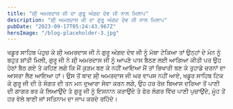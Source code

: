 ```yaml
---
title: "ਸ਼ੀ੍ ਅਮਰਦਾਸ ਜੀ ਦਾ ਗੁਰੂ ਅੰਗਦ ਦੇਵ ਜੀ ਨਾਲ ਮਿਲਾਪ"
description: "ਸ਼ੀ੍ ਅਮਰਦਾਸ ਜੀ ਦਾ ਗੁਰੂ ਅੰਗਦ ਦੇਵ ਜੀ ਨਾਲ ਮਿਲਾਪ"
pubDate: "2023-09-17T05:24:43.967Z"
heroImage: "/blog-placeholder-3.jpg"
---
```


ਖਡੂਰ ਸਾਹਿਬ ਪੰਹੁਚ ਕੇ ਸ਼ੀ੍ ਅਮਰਦਾਸ ਜੀ ਨੇ ਗੁਰੂ ਅੰਗਦ ਦੇਵ ਜੀ ਨੂੰ ਮੱਥਾ ਟੇਕਿਆ ਤਾਂ ਉਨ੍ਹਾਂ  ਦੇ ਮੰਨ ਨੂੰ ਬਹੁਤ ਸ਼ਾਂਤੀ ਮਿਲੀ, ਗੁਰੂ ਜੀ ਨੇ ਸ਼ੀ੍ ਅਮਰਦਾਸ ਜੀ ਨੂੰ ਆਪਣੇ ਪਾਸ ਬੈਠਣ ਲਈ ਆਗਿਆ ਕੀਤੀ ਪਰ ਉਹ ਹੇਠਾਂ ਬੈਠ ਗਏ ਤੇ ਕਹਿਣ ਲਗੇ ਕਿ ਮੈਂ ਕੁੜਮ ਬਣ ਕੇ ਨਹੀਂ ਆਇਆ ਮੈਂ ਤਾਂ ਭਿਖਾਰੀ ਬਣ ਕੇ ਤੁਹਾਡੇ ਚਰਨਾਂ ਦਾ ਆਸਰਾ ਲੈਣ ਆਇਆ ਹਾਂ। 
ਉਸ ਤੋਂ ਬਾਦ ਸ਼ੀ੍ ਅਮਰਦਾਸ ਜੀ ਘਰ ਵਾਪਸ ਨਹੀਂ ਆਏ, ਖਡੂਰ ਸਾਹਿਬ ਟਿਕ ਕੇ ਗੁਰੂ ਜੀ ਦੀ ਤੇ ਸੰਗਤ ਦੀ ਤਨ ਮਨ ਦੁਆਰਾ ਸੇਵਾ ਕਰਨ ਲਗੇ, ਉਹ ਹਰ ਰੋਜ਼ ਬਿਆਸ ਦਰਿਆ ਤੋਂ ਪਾਣੀ ਦੀ ਗਾਗਰ ਭਰ ਕੇ ਲਿਆਉਂਦੇ ਤੇ ਗੁਰੂ ਜੀ ਨੂੰ ਇਸਨਾਨ ਕਰਾਉਂਦੇ ਤੇ ਫੇਰ ਲੰਗਰ ਵਿੱਚ ਪਾਣੀ ਪੁਚਾਉਂਦੇ, ਮੂੰਹ ਤੋਂ ਹਰ ਵੇਲੇ ਬਾਣੀ ਜਾਂ ਸਤਿਨਾਮ ਦਾ ਜਾਪ ਕਰਦੇ ਰਹਿੰਦੇ।


